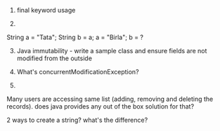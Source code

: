 1. final keyword usage
   
2.
String a = "Tata";
String b = a;
a = "Birla";
b = ?

3. Java immutability - write a sample class and ensure fields are not modified from the outside

4. What's concurrentModificationException?
5. 
Many users are accessing same list (adding, removing and deleting the records). does java provides any out of the box solution for that?

2 ways to create a string? what's the difference?

